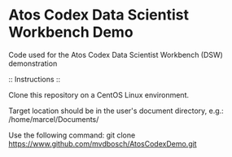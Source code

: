 # Atos Codex Data Scientist Workbench Demo
Code used for the Atos Codex Data Scientist Workbench (DSW) demonstration

:: Instructions ::

Clone this repository on a CentOS Linux environment.

Target location should be in the user's document directory, e.g.: /home/marcel/Documents/

Use the following command: git clone https://www.github.com/mvdbosch/AtosCodexDemo.git


